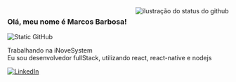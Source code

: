 <img align='right' src="https://github-readme-stats.vercel.app/api?username=marcosmbm&show_icons=true&title_color=783c00&text_color=af552e&icon_color=783c00&bg_color=f8efd4&cache_seconds=2300" alt="ilustração do status do github">

### Olá, meu nome é Marcos Barbosa!

<img src="https://img.shields.io/static/v1?label=Overview&message=Marcos&color=f8efd4&style=for-the-badge&logo=GitHub" alt="Static GitHub">

<p>Trabalhando na iNoveSystem <br/> Eu sou desenvolvedor fullStack, utilizando react, react-native e nodejs</p>

<a href="https://www.linkedin.com/in/marcos-barbosa-148224208/" title="LinkedIn">
<img src="https://img.shields.io/badge/-Linkedin-0e76a8?style=flat-square&logo=Linkedin&logoColor=white&link=https://www.linkedin.com/in/marcos-barbosa-148224208/" alt="LinkedIn"/></a>
